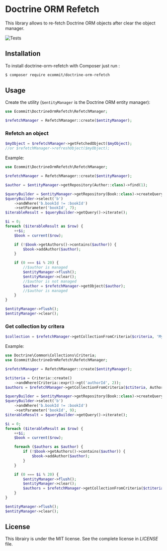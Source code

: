 # Doctrine ORM Refetch

This library allows to re-fetch Doctrine ORM objects after clear the object manager.

![Tests](https://github.com/e-commit/doctrine-orm-refetch/workflows/Tests/badge.svg)

## Installation ##

To install doctrine-orm-refetch with Composer just run :

```bash
$ composer require ecommit/doctrine-orm-refetch
```

## Usage ##

Create the utility (`$entityManager` is the Doctrine ORM entity manager):

```php
use Ecommit\DoctrineOrmRefetch\RefetchManager;

$refetchManager = RefetchManager::create($entityManager);
```

### Refetch an object ###

```php
$myObject = $refetchManager->getFetchedObject($myObject);
//or $refetchManager->refreshObject($myObject);
```

Example:

```php
use Ecommit\DoctrineOrmRefetch\RefetchManager;

$refetchManager = RefetchManager::create($entityManager);

$author = $entityManager->getRepository(Author::class)->find(1);

$queryBuilder = $entityManager->getRepository(Book::class)->createQueryBuilder('b');
$queryBuilder->select('b')
    ->andWhere('b.bookId != :bookId')
    ->setParameter('bookId', 7);
$iterableResult = $queryBuilder->getQuery()->iterate();

$i = 0;
foreach ($iterableResult as $row) {
    ++$i;
    $book = current($row);

    if (!$book->getAuthors()->contains($author)) {
        $book->addAuthor($author);
    }

    if (0 === $i % 20) {
        //$author is managed
        $entityManager->flush();
        $entityManager->clear();
        //$author is not managed
        $author = $refetchManager->getObject($author);
        //$author is managed
    }
}

$entityManager->flush();
$entityManager->clear();
```

### Get collection by critera ###

```php
$collection = $refetchManager->getCollectionFromCriteria($criteria, 'MyClass');
```

Example:

```php
use Doctrine\Common\Collections\Criteria;
use Ecommit\DoctrineOrmRefetch\RefetchManager;

$refetchManager = RefetchManager::create($entityManager);

$ctiteria = Criteria::create()
    ->andWhere(Criteria::expr()->gt('authorId', 2));
$authors = $refetchManager->getCollectionFromCriteria($ctiteria, Author::class);

$queryBuilder = $entityManager->getRepository(Book::class)->createQueryBuilder('b');
$queryBuilder->select('b')
    ->andWhere('b.bookId != :bookId')
    ->setParameter('bookId', 9);
$iterableResult = $queryBuilder->getQuery()->iterate();

$i = 0;
foreach ($iterableResult as $row) {
    ++$i;
    $book = current($row);

    foreach ($authors as $author) {
        if (!$book->getAuthors()->contains($author)) {
            $book->addAuthor($author);
        }
    }

    if (0 === $i % 20) {
        $entityManager->flush();
        $entityManager->clear();
        $authors = $refetchManager->getCollectionFromCriteria($ctiteria, Author::class);
    }
}

$entityManager->flush();
$entityManager->clear();
```


## License ##

This librairy is under the MIT license. See the complete license in *LICENSE* file.

